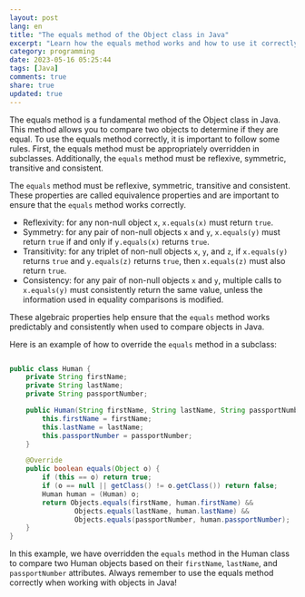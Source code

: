 ```yaml
---
layout: post
lang: en
title: "The equals method of the Object class in Java"
excerpt: "Learn how the equals method works and how to use it correctly"
category: programming
date: 2023-05-16 05:25:44
tags: [Java]
comments: true
share: true
updated: true
---
```

The equals method is a fundamental method of the Object class in Java. This method allows you to compare two objects to determine if they are equal.
To use the equals method correctly, it is important to follow some rules. First, the equals method must be appropriately overridden in subclasses. Additionally, the `equals` method must be reflexive, symmetric, transitive and consistent.

The `equals` method must be reflexive, symmetric, transitive and consistent. These properties are called equivalence properties and are important to ensure that the `equals` method works correctly.

- Reflexivity: for any non-null object `x`, `x.equals(x)` must return `true`.
- Symmetry: for any pair of non-null objects `x` and `y`, `x.equals(y)` must return `true` if and only if `y.equals(x)` returns `true`.
- Transitivity: for any triplet of non-null objects `x`, `y`, and `z`, if `x.equals(y)` returns `true` and `y.equals(z)` returns `true`, then `x.equals(z)` must also return `true`.
- Consistency: for any pair of non-null objects `x` and `y`, multiple calls to `x.equals(y)` must consistently return the same value, unless the information used in equality comparisons is modified.

These algebraic properties help ensure that the `equals` method works predictably and consistently when used to compare objects in Java.

Here is an example of how to override the `equals` method in a subclass:

```java

public class Human {
    private String firstName;
    private String lastName;
    private String passportNumber;

    public Human(String firstName, String lastName, String passportNumber) {
        this.firstName = firstName;
        this.lastName = lastName;
        this.passportNumber = passportNumber;
    }

    @Override
    public boolean equals(Object o) {
        if (this == o) return true;
        if (o == null || getClass() != o.getClass()) return false;
        Human human = (Human) o;
        return Objects.equals(firstName, human.firstName) &&
                Objects.equals(lastName, human.lastName) &&
                Objects.equals(passportNumber, human.passportNumber);
    }
}

```

In this example, we have overridden the `equals` method in the Human class to compare two Human objects based on their `firstName`, `lastName`, and `passportNumber` attributes.
Always remember to use the equals method correctly when working with objects in Java!

 
